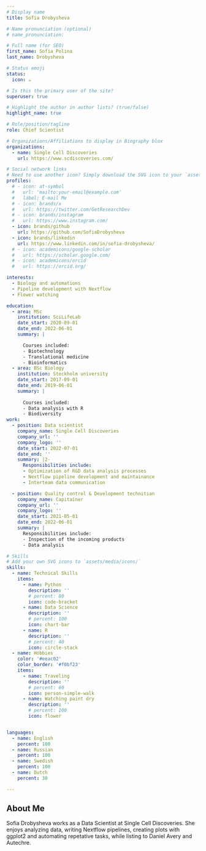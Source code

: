 ```yaml
---
# Display name
title: Sofia Drobysheva

# Name pronunciation (optional)
# name_pronunciation: 

# Full name (for SEO)
first_name: Sofia Polina  
last_name: Drobysheva

# Status emoji
status:
  icon: ☕️

# Is this the primary user of the site?
superuser: true

# Highlight the author in author lists? (true/false)
highlight_name: true

# Role/position/tagline
role: Chief Scientist

# Organizations/Affiliations to display in Biography blox
organizations:
  - name: Single Cell Discoveries
    url: https://www.scdiscoveries.com/

# Social network links
# Need to use another icon? Simply download the SVG icon to your `assets/media/icons/` folder.
profiles:
  # - icon: at-symbol
  #   url: 'mailto:your-email@example.com'
  #   label: E-mail Me
  # - icon: brands/x
  #   url: https://twitter.com/GetResearchDev
  # - icon: brands/instagram
  #   url: https://www.instagram.com/
  - icon: brands/github
    url: https://github.com/SofiaDrobysheva
  - icon: brands/linkedin
    url: https://www.linkedin.com/in/sofia-drobysheva/
  # - icon: academicons/google-scholar
  #   url: https://scholar.google.com/
  # - icon: academicons/orcid
  #   url: https://orcid.org/

interests:
  - Biology and automations
  - Pipeline development with Nextflow
  - Flower watching

education:
  - area: MSc
    institution: SciLifeLab
    date_start: 2020-09-01
    date_end: 2022-06-01
    summary: |

      Courses included:
      - Biotechnology
      - Translational medicine
      - Bioinformatics
  - area: BSc Biology
    institution: Stockholm university
    date_start: 2017-09-01
    date_end: 2019-06-01
    summary: |
      
      Courses included:
      - Data analysis with R 
      - Biodiversity
work:
  - position: Data scientist
    company_name: Single Cell Discoveries
    company_url: ''
    company_logo: ''
    date_start: 2022-07-01
    date_end: ''
    summary: |2-
      Responsibilities include:
      - Optimization of R&D data analysis processes
      - Nextflow pipeline development and maintainance
      - Interteam data communication

  - position: Quality control & Development technitian
    company_name: Capitainer
    company_url: ''
    company_logo: ''
    date_start: 2021-05-01
    date_end: 2022-06-01
    summary: |
      Responsibilities include:
      - Inspection of the incoming products
      - Data analysis

# Skills
# Add your own SVG icons to `assets/media/icons/`
skills:
  - name: Technical Skills
    items:
      - name: Python
        description: ''
        # percent: 80
        icon: code-bracket
      - name: Data Science
        description: ''
        # percent: 100
        icon: chart-bar
      - name: R
        description: ''
        # percent: 40
        icon: circle-stack
  - name: Hobbies
    color: '#eeac02'
    color_border: '#f0bf23'
    items:
      - name: Traveling
        description: ''
        # percent: 60
        icon: person-simple-walk
      - name: Watching paint dry
        description: ''
        # percent: 100
        icon: flower


languages:
  - name: English
    percent: 100
  - name: Russian
    percent: 100
  - name: Swedish
    percent: 100
  - name: Dutch
    percent: 30

---
```


## About Me

Sofia Drobysheva works as a Data Scientist at Single Cell Discoveries. She enjoys analyzing data, writing Nextflow pipelines, creating plots with ggplot2 and automating repetative tasks, while listing to Daniel Avery and Autechre. 